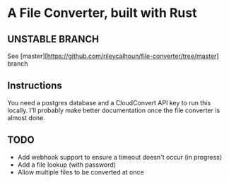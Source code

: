 # A File Converter, built with Rust
## UNSTABLE BRANCH
See [master][https://github.com/rileycalhoun/file-converter/tree/master] branch

## Instructions
You need a postgres database and a CloudConvert API key to run this locally.
I'll probably make better documentation once the file converter is almost done.

## TODO
* Add webhook support to ensure a timeout doesn't occur (in progress)
* Add a file lookup (with password)
* Allow multiple files to be converted at once
